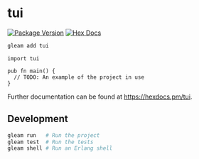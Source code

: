 # tui

[![Package Version](https://img.shields.io/hexpm/v/tui)](https://hex.pm/packages/tui)
[![Hex Docs](https://img.shields.io/badge/hex-docs-ffaff3)](https://hexdocs.pm/tui/)

```sh
gleam add tui
```
```gleam
import tui

pub fn main() {
  // TODO: An example of the project in use
}
```

Further documentation can be found at <https://hexdocs.pm/tui>.

## Development

```sh
gleam run   # Run the project
gleam test  # Run the tests
gleam shell # Run an Erlang shell
```
